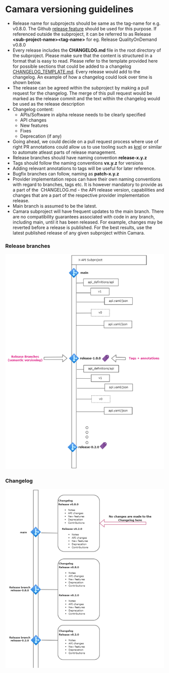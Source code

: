 # Camara versioning guidelines

* Release name for subprojects should be same as the tag-name for e.g. v0.8.0. The Github [release feature](https://docs.github.com/en/repositories/releasing-projects-on-github/managing-releases-in-a-repository) should be used for this purpose. If referenced outside the subproject, it can be referred to as Release **\<sub-project-name>\<tag-name>** for eg. Release QualityOnDemand v0.8.0
* Every release includes the **CHANGELOG.md** file in the root directory of the subproject. Please make sure that the content is structured in a format that is easy to read. Please refer to the template provided here for possible sections that could be added to a changelog [CHANGELOG_TEMPLATE.md](./CHANGELOG_TEMPLATE.md). Every release would add to the changelog. An example of how a changelog could look over time is shown below.
* The release can be agreed within the subproject by making a pull request for the changelog. The merge of this pull request would be marked as the release commit and the text within the changelog would be used as the release description
* Changelog content:
    * APIs/Software in alpha release needs to be clearly specified
    * API changes
    * New features
    * Fixes
    * Deprecation (if any)
* Going ahead, we could decide on a pull request process where use of right PR annotations could allow us to use tooling such as [krel](https://github.com/kubernetes/release/blob/master/docs/krel/README.md) or similar to automate atleast parts of release management. 
* Release branches should have naming convention **release-x.y.z**
* Tags should follow the naming conventions <strong>vx.y.z</strong> for versions
* Adding relevant annotations to tags will be useful for later reference.
* Bugfix branches can follow, naming as **patch-x.y.z**
* Provider implementation repos can have their own naming conventions with regard to branches, tags etc. It is however mandatory to provide as a part of the  CHANGELOG.md - the API release version, capabilities and changes that are a part of the respective provider implementation release.
* Main branch is assumed to be the latest.
* Camara subproject will have frequent updates to the main branch. There are no compatibility guarantees associated with code in any branch, including main, until it has been released. For example, changes may be reverted before a release is published. For the best results, use the latest published release of any given subproject within Camara.

### Release branches
<img src="../images/versioning-pic.png" alt="Ver"
	title="Versioning Sample"/>
	
### Changelog
<img src="../images/CL.png" alt="Changelog"
	title="Changelog Sample"/>
